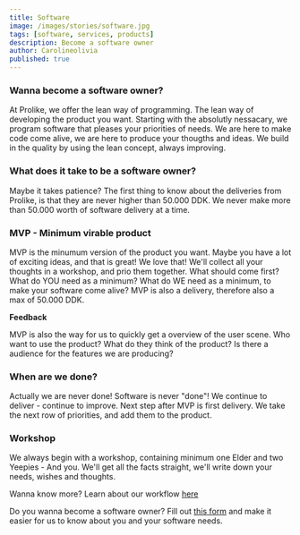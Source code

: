 ```yaml
---
title: Software
image: /images/stories/software.jpg
tags: [software, services, products]
description: Become a software owner
author: Carolineolivia
published: true
---
```


### Wanna become a software owner?

At Prolike, we offer the lean way of programming. The lean way of developing the product you want. Starting with the absolutly nessacary, we program software that pleases your priorities of needs. We are here to make code come alive, we are here to produce your thougths and ideas. We build in the quality by using the lean concept, always improving.

### What does it take to be a software owner?

 Maybe it takes patience? The first thing to know about the deliveries from Prolike, is that they are never higher than 50.000 DDK. We never make more than 50.000 worth of software delivery at a time. 

### MVP - Minimum virable product

MVP is the minumum version of the product you want. Maybe you have a lot of exciting ideas, and that is great! We love that! We'll collect all your thoughts in a workshop, and prio them together. What should come first? What do YOU need as a minimum? What do WE need as a minimum, to make your software come alive? MVP is also a delivery, therefore also a max of 50.000 DDK.

**Feedback**

MVP is also the way for us to quickly get a overview of the user scene. Who want to use the product? What do they think of the product? Is there a audience for the features we are producing?

### When are we done?

Actually we are never done! Software is never "done"! We continue to deliver - continue to improve. Next step after MVP is first delivery. We take the next row of priorities, and add them to the product.

### Workshop

We always begin with a workshop, containing minimum one Elder and two Yeepies - And you. We'll get all the facts straight, we'll write down your needs, wishes and thoughts. 

Wanna know more? Learn about our workflow [here](/flow/)

Do you wanna become a software owner? Fill out [this form](/form/) and make it easier for us to know about you and your software needs.